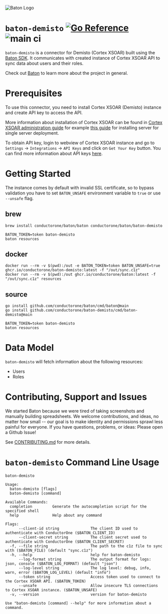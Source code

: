![Baton Logo](./docs/images/baton-logo.png)

# `baton-demisto` [![Go Reference](https://pkg.go.dev/badge/github.com/conductorone/baton-demisto.svg)](https://pkg.go.dev/github.com/conductorone/baton-demisto) ![main ci](https://github.com/conductorone/baton-demisto/actions/workflows/main.yaml/badge.svg)

`baton-demisto` is a connector for Demisto (Cortex XSOAR) built using the [Baton SDK](https://github.com/conductorone/baton-sdk). It communicates with created instance of Cortex XSOAR API to sync data about users and their roles.

Check out [Baton](https://github.com/conductorone/baton) to learn more about the project in general.

# Prerequisites

To use this connector, you need to install Cortex XSOAR (Demisto) instance and create API key to access the API.

More information about installation of Cortex XSOAR can be found in [Cortex XSOAR administration guide](https://docs-cortex.paloaltonetworks.com/r/Cortex-XSOAR/6.6/Cortex-XSOAR-Administrator-Guide) for example [this guide](https://docs-cortex.paloaltonetworks.com/r/Cortex-XSOAR/6.6/Cortex-XSOAR-Administrator-Guide/Install-a-Server-for-a-Single-Server-Deployment) for installing server for single server deployment.

To obtain API key, login to webview of Cortex XSOAR instance and go to `Settings` -> `Integrations` -> `API Keys` and click on `Get Your Key` button. You can find more information about API keys [here](https://docs-cortex.paloaltonetworks.com/r/Cortex-XSOAR/6.6/Cortex-XSOAR-Administrator-Guide/API-Keys).

# Getting Started

The instance comes by default with invalid SSL certificate, so to bypass validation you have to set `BATON_UNSAFE` environment variable to `true` or use `--unsafe` flag.

## brew

```
brew install conductorone/baton/baton conductorone/baton/baton-demisto

BATON_TOKEN=token baton-demisto
baton resources
```

## docker

```
docker run --rm -v $(pwd):/out -e BATON_TOKEN=token BATON_UNSAFE=true ghcr.io/conductorone/baton-demisto:latest -f "/out/sync.c1z"
docker run --rm -v $(pwd):/out ghcr.io/conductorone/baton:latest -f "/out/sync.c1z" resources
```

## source

```
go install github.com/conductorone/baton/cmd/baton@main
go install github.com/conductorone/baton-demisto/cmd/baton-demisto@main

BATON_TOKEN=token baton-demisto
baton resources
```

# Data Model

`baton-demisto` will fetch information about the following resources:

- Users
- Roles

# Contributing, Support and Issues

We started Baton because we were tired of taking screenshots and manually building spreadsheets. We welcome contributions, and ideas, no matter how small -- our goal is to make identity and permissions sprawl less painful for everyone. If you have questions, problems, or ideas: Please open a Github Issue!

See [CONTRIBUTING.md](https://github.com/ConductorOne/baton/blob/main/CONTRIBUTING.md) for more details.

# `baton-demisto` Command Line Usage

```
baton-demisto

Usage:
  baton-demisto [flags]
  baton-demisto [command]

Available Commands:
  completion         Generate the autocompletion script for the specified shell
  help               Help about any command

Flags:
      --client-id string              The client ID used to authenticate with ConductorOne ($BATON_CLIENT_ID)
      --client-secret string          The client secret used to authenticate with ConductorOne ($BATON_CLIENT_SECRET)
  -f, --file string                   The path to the c1z file to sync with ($BATON_FILE) (default "sync.c1z")
  -h, --help                          help for baton-demisto
      --log-format string             The output format for logs: json, console ($BATON_LOG_FORMAT) (default "json")
      --log-level string              The log level: debug, info, warn, error ($BATON_LOG_LEVEL) (default "info")
      --token string                  Access token used to connect to the Cortex XSOAR API. ($BATON_TOKEN)
      --unsafe                        Allow insecure TLS connections to Cortex XSOAR instance. ($BATON_UNSAFE)
  -v, --version                       version for baton-demisto

Use "baton-demisto [command] --help" for more information about a command.

```
